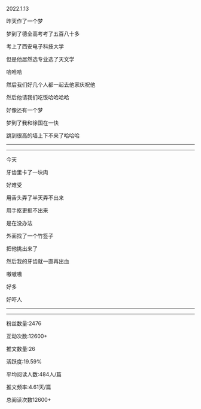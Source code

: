 2022.1.13

昨天作了一个梦

梦到了德全高考考了五百八十多

考上了西安电子科技大学

但是他居然选专业选了天文学

哈哈哈

然后我们好几个人都一起去他家庆祝他

然后他请我们吃饭哈哈哈哈

好像还有一个梦

梦到了我和徐国在一快

跳到很高的墙上下不来了哈哈哈

-----

--------

今天

牙齿里卡了一块肉

好难受

用舌头弄了半天弄不出来

用手抠更抠不出来

是在没办法

外面找了一个竹签子

把他挑出来了

然后我的牙齿就一直再出血

嗷嗷嗷

好多

好吓人

-------

-------

粉丝数量:2476

互动次数:12600+

推文数量:26

活跃度:19.59%

平均阅读人数:484人/篇

推文频率:4.61天/篇

总阅读次数12600+
